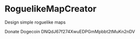 RoguelikeMapCreator
===================

Design simple roguelike maps

Donate Dogecoin
DNQdJ67f274XwuEDPGmMpbbt2tMuKn2nDV
